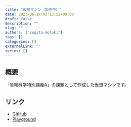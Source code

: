 ```yaml
---
title: "仮想マシン（製作中）"
date: 2023-06-27T03:13:52+09:00
draft: false
description: ""
slug: ""
authors: ["sugita-motoki"]
tags: []
categories: []
externalLink: ""
series: []
---
```


## 概要

「情報科学特別講義A」の課題として作成した仮想マシンです。

## リンク

- [GitHub](https://github.com/SugitaMotoki/se-special-lecture-a)
- [Playground](https://sugitamotoki.github.io/se-special-lecture-a/)
